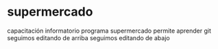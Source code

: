 ﻿# supermercado
capacitación informatorio programa supermercado
permite aprender git
seguimos editando de arriba
seguimos editando de abajo
